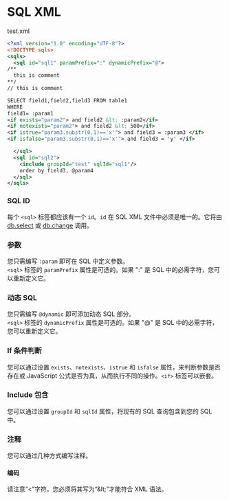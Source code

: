 # SQL XML

test.xml

```xml
<?xml version="1.0" encoding="UTF-8"?>
<!DOCTYPE sqls>
<sqls>
  <sql id="sql1" paramPrefix=":" dynamicPrefix="@">
/**
  this is comment
**/
// this is comment

SELECT field1,field2,field3 FROM table1
WHERE
field1= :param1
<if exists="param2"> and field2 &lt; :param2</if>
<if notexists="param2"> and field2 &lt; 500</if>
<if istrue="param3.substr(0,1)=='x'"> and field3 = :param3 </if>
<if isfalse="param3.substr(0,1)=='x'"> and field3 = 'y' </if>

  </sql>
  <sql id="sql2">
    <include groupId="test" sqlId="sql1"/>
    order by field3, @param4
  </sql>
</sqls>
```


### SQL ID

每个 `<sql>` 标签都应该有一个 `id`。`id` 在 SQL XML 文件中必须是唯一的。它将由 [db.select](db.select.md) 或 [db.change](db.change.md) 调用。

### 参数

您只需编写 `:param` 即可在 SQL 中定义参数。<br>
`<sql>` 标签的 `paramPrefix` 属性是可选的。如果 ":" 是 SQL 中的必需字符，您可以重新定义它。

### 动态 SQL

您只需编写 `@dynamic` 即可添加动态 SQL 部分。<br>
`<sql>` 标签的 `dynamicPrefix` 属性是可选的。如果 "@" 是 SQL 中的必需字符，您可以重新定义它。

### If 条件判断

您可以通过设置 `exists`、`notexists`、`istrue` 和 `isfalse` 属性，来判断参数是否存在或 JavaScript 公式是否为真，从而执行不同的操作。`<if>` 标签可以嵌套。

### Include 包含

您可以通过设置 `groupId` 和 `sqlId` 属性，将现有的 SQL 查询包含到您的 SQL 中。<BR>

### 注释

您可以通过几种方式编写注释。

#### 编码

请注意“<”字符。您必须将其写为“&amp;lt;”才能符合 XML 语法。